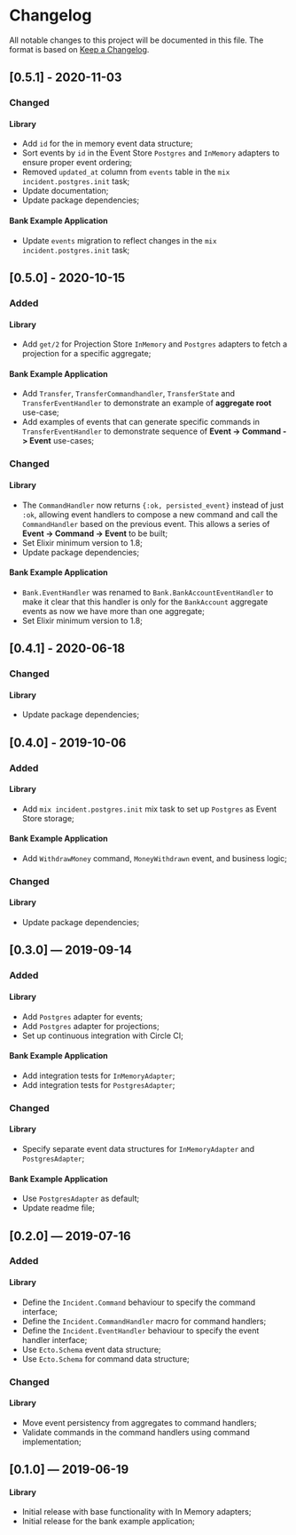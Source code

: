 # Changelog

All notable changes to this project will be documented in this file. The format is based on [Keep a Changelog](http://keepachangelog.com/en/1.0.0/).

## [0.5.1] - 2020-11-03

### Changed

#### Library

- Add `id` for the in memory event data structure;
- Sort events by `id` in the Event Store `Postgres` and `InMemory` adapters to ensure proper event ordering;
- Removed `updated_at` column from `events` table in the `mix incident.postgres.init` task;
- Update documentation;
- Update package dependencies;

#### Bank Example Application

- Update `events` migration to reflect changes in the `mix incident.postgres.init` task;

## [0.5.0] - 2020-10-15

### Added

#### Library

- Add `get/2` for Projection Store `InMemory` and `Postgres` adapters to fetch a projection for a specific
aggregate;

#### Bank Example Application

- Add `Transfer`, `TransferCommandhandler`, `TransferState` and `TransferEventHandler` to
demonstrate an example of **aggregate root** use-case;
- Add examples of events that can generate specific commands in `TransferEventHandler` to
demonstrate sequence of **Event -> Command -> Event** use-cases;

### Changed

#### Library

- The `CommandHandler` now returns `{:ok, persisted_event}` instead of just `:ok`, allowing event
handlers to compose a new command and call the `CommandHandler` based on the previous event. This
allows a series of **Event -> Command -> Event** to be built;
- Set Elixir minimum version to 1.8;
- Update package dependencies;

#### Bank Example Application

- `Bank.EventHandler` was renamed to `Bank.BankAccountEventHandler` to make it clear that this
handler is only for the `BankAccount` aggregate events as now we have more than one aggregate;
- Set Elixir minimum version to 1.8;

## [0.4.1] - 2020-06-18

### Changed

#### Library

- Update package dependencies;

## [0.4.0] - 2019-10-06

### Added

#### Library

- Add `mix incident.postgres.init` mix task to set up `Postgres` as Event Store storage;

#### Bank Example Application

- Add `WithdrawMoney` command, `MoneyWithdrawn` event, and business logic;

### Changed

#### Library

- Update package dependencies;

## [0.3.0] — 2019-09-14

### Added

#### Library

- Add `Postgres` adapter for events;
- Add `Postgres` adapter for projections;
- Set up continuous integration with Circle CI;

#### Bank Example Application

- Add integration tests for `InMemoryAdapter`;
- Add integration tests for `PostgresAdapter`;

### Changed

#### Library

- Specify separate event data structures for `InMemoryAdapter` and `PostgresAdapter`;

#### Bank Example Application

- Use `PostgresAdapter` as default;
- Update readme file;

## [0.2.0] — 2019-07-16

### Added

#### Library

- Define the `Incident.Command` behaviour to specify the command interface;
- Define the `Incident.CommandHandler` macro for command handlers;
- Define the `Incident.EventHandler` behaviour to specify the event handler interface;
- Use `Ecto.Schema` event data structure;
- Use `Ecto.Schema` for command data structure;

### Changed

#### Library

- Move event persistency from aggregates to command handlers;
- Validate commands in the command handlers using command implementation;

## [0.1.0] — 2019-06-19

#### Library

- Initial release with base functionality with In Memory adapters;
- Initial release for the bank example application;
